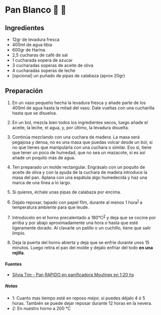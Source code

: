 # Pan Blanco :bread: :ear_of_rice:

## Ingredientes

-   12gr de levadura fresca
-   400ml de agua tibia
-   600gr de Harina
-   2,5 cucharas de café de sal
-   1 cucharada sopera de azucar
-   3 cucharadas soperas de aceite de oliva
-   4 cucharadas soperas de leche
-   [opcional] un puñado de pipas de calabaza (aprox 20gr)

## Preparación
1. En un vaso pequeño hecha la levadura fresca y añade parte de los 400ml de agua hasta la mitad del vaso. Dale vueltas con una cucharilla hasta que se disuelva.

2. En un bol, mezcla bien todos los ingredientes secos, luego añade el aceite, la leche, el agua, y, por último, la levadura disuelta.

3. Continúa mezclando con una cuchara de madera. La masa será pegajosa y densa, no es una masa que puedas volcar desde un bol, si no que tienes que manipularla con una cuchara o similar. Eso sí, tiene que tener un poco de humedad, que no sea un mazacote, si es así añade un poquito más de agua.

4.  Ten preparado un molde rectangular. Engrásalo con un poquito de aceite de oliva y con la ayuda de la cuchara de madera introduce la masa del pan. Aplana con una espátula algo humedecida y haz una marca de una línea a lo largo.

5.  Si quieres, échale unas pipas de calabaza por encima.

6.  Dejalo reposar, tapado con papel film, durante al menos 1 hora<sup>[1](#footnote1)</sup> a temperatura ambiente para que leude.

7.  Introdúcelo en el horno precalentado a 180°C<sup>[2](#footnote2)</sup> y deja que se cocine por arriba y por abajo aproximadamente una hora o hasta que esté ligeramente dorado. Al clavarle un palillo o un cuchillo, tiene que salir limpio.

8.  Deja la puerta del horno abierta y deja que se enfríe durante unos 15 minutos. Luego retira el pan del molde y dejalo enfriar del todo **en una rejilla**.

#### Fuentes

-   [Silvia Tim - Pan RAPIDO en panificadora Moulinex en 1:20 hs](https://silvana-tim.blogspot.com/2014/08/pan-rapido-en-panificadora-moulinex-en.html)

##### Notas

-   <a name="footnote1">1</a>: Cuanto mas tiempo esté en reposo mejor, si puedes déjalo 4 ó 5 horas. También se puede dejar reposar durante 12 horas en la nevera.
-   <a name="footnote2">2</a>: En nuestro horno a 200 °C
